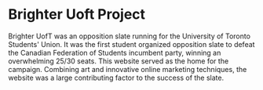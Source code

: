# Brighter Uoft Project

Brighter UofT was an opposition slate running for the University of Toronto Students' Union. It was the first student organized opposition slate to defeat the Canadian Federation of Students incumbent party, winning an overwhelming 25/30 seats. This website served as the home for the campaign. Combining art and innovative online marketing techniques, the website was a large contributing factor to the success of the slate. 
